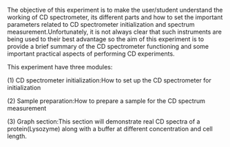  The objective of this experiment is to make the user/student understand the working of CD spectrometer, its different parts and how to set the important parameters related to CD spectrometer initialization and spectrum measurement.Unfortunately, it is not always clear that such instruments are being used to their best advantage so the aim of this experiment is to provide a brief summary of the CD spectrometer functioning and some important practical aspects of performing CD experiments.

This experiment have three modules:

(1) CD spectrometer initialization:How to set up the CD spectrometer for initialization

(2) Sample preparation:How to prepare a sample for the CD spectrum measurement

(3) Graph section:This section will demonstrate real CD spectra of a protein(Lysozyme) along with a buffer at different concentration and cell length. 